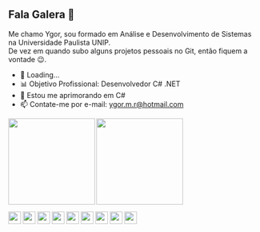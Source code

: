 ## Fala Galera 👋

Me chamo Ygor, sou formado em Análise e Desenvolvimento de Sistemas na Universidade Paulista UNIP.  
De vez em quando subo alguns projetos pessoais no Git, então fiquem a vontade 😉.  

- 🔭 Loading...
- 📊 Objetivo Profissional: Desenvolvedor C# .NET
- 🌱 Estou me aprimorando em C#
- 📫 Contate-me por e-mail: ygor.m.r@hotmail.com


<img align="left" height="173cm" src= "https://github-readme-stats.vercel.app/api?username=Ygormrs&theme=blue-green"/>
<img height="173cm" src="https://github-readme-stats.vercel.app/api/top-langs/?username=Ygormrs&theme=blue-green"/>

<code><img height="25" src="https://img.shields.io/badge/Python-14354C?style=for-the-badge&logo=python&logoColor=white"></code>
<code><img height="25" src="https://img.shields.io/badge/HTML-239120?style=for-the-badge&logo=html5&logoColor=white"></code>
<code><img height="25" src="https://img.shields.io/badge/CSS-239120?&style=for-the-badge&logo=css3&logoColor=white"></code>
<code><img height="25" src="https://img.shields.io/badge/C%23-239120?style=for-the-badge&logo=c-sharp&logoColor=white"></code>
<code><img height="25" src="https://img.shields.io/badge/.NET-5C2D91?style=for-the-badge&logo=.net&logoColor=white"></code>
<code><img height="25" src="https://img.shields.io/badge/C-00599C?style=for-the-badge&logo=c&logoColor=white"></code>
<code><img height="25" src="https://img.shields.io/badge/Microsoft_SQL_Server-CC2927?style=for-the-badge&logo=microsoft-sql-server&logoColor=white"></code>
<code><img height="25" src="https://img.shields.io/badge/Microsoft_Excel-217346?style=for-the-badge&logo=microsoft-excel&logoColor=white"></code>
<code><img height="25" src="https://img.shields.io/badge/GIT-E44C30?style=for-the-badge&logo=git&logoColor=white"></code>
